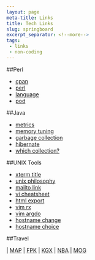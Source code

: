 ```yaml
---
layout: page
meta-title: Links
title: Tech Links
slug: springboard
excerpt_separator: <!--more-->
tags:
 - links
 - non-coding
---
```




##Perl

- [cpan](http://search.cpan.org/)
- [perl](http://www.perl.org/)
- [language](http://perldoc.perl.org/index-language.html)
- [pod](http://perldoc.perl.org/perlpod.html)
 
##Java

- [metrics](http://metrics.sourceforge.net/)
- [memory tuning](http://www.mastertheboss.com/en/jboss-server/113-jboss-performance-tuning-1.html)
- [garbage collection](http://mechanical-sympathy.blogspot.co.uk/2013/07/java-garbage-collection-distilled.html)
- [hibernate](http://www.hibernate.org/)
- [which collection?](http://stackoverflow.com/questions/21974361/what-java-collection-should-i-use)
 
##UNIX Tools

- [xterm title](http://www.faqs.org/docs/Linux-mini/Xterm-Title.html)
- [unix philosophy](http://en.wikipedia.org/wiki/Unix_philosophy)
- [mailto link](http://www.outfront.net/tutorials_02/adv_tech/mailto.htm)
- [vi cheatsheet](http://www.lagmonster.org/docs/vi2.html)
- [html export](http://vimdoc.sourceforge.net/htmldoc/options.html#options)
- [vim rx](http://tnerual.eriogerg.free.fr/vimqrc.html)
- [vim argdo](http://vim.wikia.com/wiki/Run_a_command_in_multiple_buffers)
- [hostname change](http://www.ducea.com/2006/08/07/how-to-change-the-hostname-of-a-linux-system/)
- [hostname choice](https://blog.serverdensity.com/server-naming-conventions-and-best-practices/)


##Travel

| [MAP](http://www.tfl.gov.uk/assets/downloads/colourmap.pdf) | [FPK](http://www.livedepartureboards.co.uk/ldb/sumdep.aspx?T=FPK) | [KGX](http://www.livedepartureboards.co.uk/ldb/sumdep.aspx?T=KGX) | [NBA](http://www.livedepartureboards.co.uk/ldb/sumdep.aspx?T=NBA) | [MOG](http://www.livedepartureboards.co.uk/ldb/sumdep.aspx?T=MOG)

